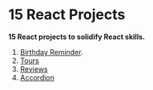 # 15 React Projects

**15 React projects to solidify React skills.**

1. [Birthday Reminder](https://birthday-reminder-mk.netlify.app/).
2. [Tours](https://tours-mk.netlify.app/)
3. [Reviews](https://reviews-mk.netlify.app/)
3. [Accordion](https://accordion-mk.netlify.app/)